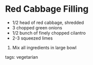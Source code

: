 Red Cabbage Filling
===================================

* 1/2 head of red cabbage, shredded
* 3 chopped green onions
* 1/2 bunch of finely chopped cilantro
* 2-3 squeezed limes

1. Mix all ingredients in large bowl

tags: vegetarian

